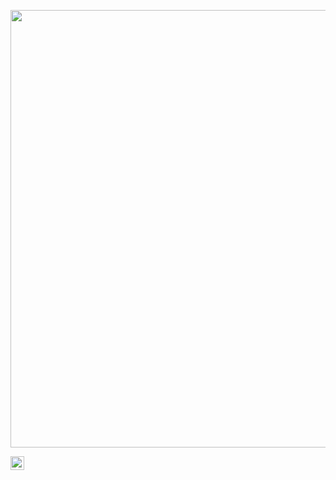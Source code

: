 


<p align="center">
<img src="https://media.giphy.com/media/jRAih7x2GxBEOQ3Kk7/giphy.gif" width="700" />
</p>










<a href="https://www.linkedin.com/in/kritikasagar/"><img align="center" src="https://cdn.jsdelivr.net/npm/simple-icons@v3/icons/linkedin.svg" width="22" /></a>
&nbsp;&nbsp;



